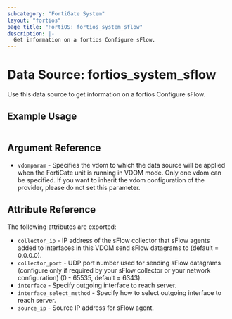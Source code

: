 ```yaml
---
subcategory: "FortiGate System"
layout: "fortios"
page_title: "FortiOS: fortios_system_sflow"
description: |-
  Get information on a fortios Configure sFlow.
---
```


# Data Source: fortios_system_sflow
Use this data source to get information on a fortios Configure sFlow.


## Example Usage

```hcl

```

## Argument Reference

* `vdomparam` - Specifies the vdom to which the data source will be applied when the FortiGate unit is running in VDOM mode. Only one vdom can be specified. If you want to inherit the vdom configuration of the provider, please do not set this parameter.

## Attribute Reference

The following attributes are exported:

* `collector_ip` - IP address of the sFlow collector that sFlow agents added to interfaces in this VDOM send sFlow datagrams to (default = 0.0.0.0).
* `collector_port` - UDP port number used for sending sFlow datagrams (configure only if required by your sFlow collector or your network configuration) (0 - 65535, default = 6343).
* `interface` - Specify outgoing interface to reach server.
* `interface_select_method` - Specify how to select outgoing interface to reach server.
* `source_ip` - Source IP address for sFlow agent.
